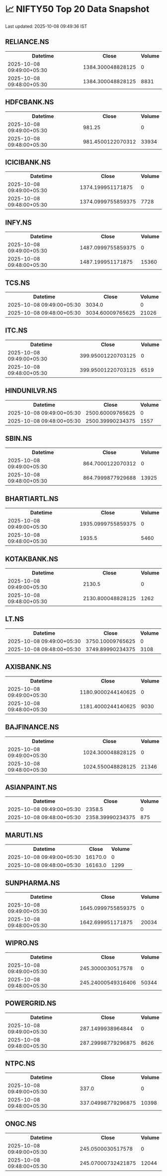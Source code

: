 # 📈 NIFTY50 Top 20 Data Snapshot

Last updated: 2025-10-08 09:49:36 IST

## RELIANCE.NS

<table>
  <tr><th>Datetime</th><th>Close</th><th>Volume</th></tr>
  <tr><td>2025-10-08 09:49:00+05:30</td><td>1384.300048828125</td><td>0</td></tr>
  <tr><td>2025-10-08 09:48:00+05:30</td><td>1384.300048828125</td><td>8831</td></tr>
</table>

## HDFCBANK.NS

<table>
  <tr><th>Datetime</th><th>Close</th><th>Volume</th></tr>
  <tr><td>2025-10-08 09:49:00+05:30</td><td>981.25</td><td>0</td></tr>
  <tr><td>2025-10-08 09:48:00+05:30</td><td>981.4500122070312</td><td>33934</td></tr>
</table>

## ICICIBANK.NS

<table>
  <tr><th>Datetime</th><th>Close</th><th>Volume</th></tr>
  <tr><td>2025-10-08 09:49:00+05:30</td><td>1374.199951171875</td><td>0</td></tr>
  <tr><td>2025-10-08 09:48:00+05:30</td><td>1374.0999755859375</td><td>7728</td></tr>
</table>

## INFY.NS

<table>
  <tr><th>Datetime</th><th>Close</th><th>Volume</th></tr>
  <tr><td>2025-10-08 09:49:00+05:30</td><td>1487.0999755859375</td><td>0</td></tr>
  <tr><td>2025-10-08 09:48:00+05:30</td><td>1487.199951171875</td><td>15360</td></tr>
</table>

## TCS.NS

<table>
  <tr><th>Datetime</th><th>Close</th><th>Volume</th></tr>
  <tr><td>2025-10-08 09:49:00+05:30</td><td>3034.0</td><td>0</td></tr>
  <tr><td>2025-10-08 09:48:00+05:30</td><td>3034.60009765625</td><td>21026</td></tr>
</table>

## ITC.NS

<table>
  <tr><th>Datetime</th><th>Close</th><th>Volume</th></tr>
  <tr><td>2025-10-08 09:49:00+05:30</td><td>399.95001220703125</td><td>0</td></tr>
  <tr><td>2025-10-08 09:48:00+05:30</td><td>399.95001220703125</td><td>6519</td></tr>
</table>

## HINDUNILVR.NS

<table>
  <tr><th>Datetime</th><th>Close</th><th>Volume</th></tr>
  <tr><td>2025-10-08 09:49:00+05:30</td><td>2500.60009765625</td><td>0</td></tr>
  <tr><td>2025-10-08 09:48:00+05:30</td><td>2500.39990234375</td><td>1557</td></tr>
</table>

## SBIN.NS

<table>
  <tr><th>Datetime</th><th>Close</th><th>Volume</th></tr>
  <tr><td>2025-10-08 09:49:00+05:30</td><td>864.7000122070312</td><td>0</td></tr>
  <tr><td>2025-10-08 09:48:00+05:30</td><td>864.7999877929688</td><td>13925</td></tr>
</table>

## BHARTIARTL.NS

<table>
  <tr><th>Datetime</th><th>Close</th><th>Volume</th></tr>
  <tr><td>2025-10-08 09:49:00+05:30</td><td>1935.0999755859375</td><td>0</td></tr>
  <tr><td>2025-10-08 09:48:00+05:30</td><td>1935.5</td><td>5460</td></tr>
</table>

## KOTAKBANK.NS

<table>
  <tr><th>Datetime</th><th>Close</th><th>Volume</th></tr>
  <tr><td>2025-10-08 09:49:00+05:30</td><td>2130.5</td><td>0</td></tr>
  <tr><td>2025-10-08 09:48:00+05:30</td><td>2130.800048828125</td><td>1262</td></tr>
</table>

## LT.NS

<table>
  <tr><th>Datetime</th><th>Close</th><th>Volume</th></tr>
  <tr><td>2025-10-08 09:49:00+05:30</td><td>3750.10009765625</td><td>0</td></tr>
  <tr><td>2025-10-08 09:48:00+05:30</td><td>3749.89990234375</td><td>3108</td></tr>
</table>

## AXISBANK.NS

<table>
  <tr><th>Datetime</th><th>Close</th><th>Volume</th></tr>
  <tr><td>2025-10-08 09:49:00+05:30</td><td>1180.9000244140625</td><td>0</td></tr>
  <tr><td>2025-10-08 09:48:00+05:30</td><td>1181.4000244140625</td><td>9030</td></tr>
</table>

## BAJFINANCE.NS

<table>
  <tr><th>Datetime</th><th>Close</th><th>Volume</th></tr>
  <tr><td>2025-10-08 09:49:00+05:30</td><td>1024.300048828125</td><td>0</td></tr>
  <tr><td>2025-10-08 09:48:00+05:30</td><td>1024.550048828125</td><td>21346</td></tr>
</table>

## ASIANPAINT.NS

<table>
  <tr><th>Datetime</th><th>Close</th><th>Volume</th></tr>
  <tr><td>2025-10-08 09:49:00+05:30</td><td>2358.5</td><td>0</td></tr>
  <tr><td>2025-10-08 09:48:00+05:30</td><td>2358.39990234375</td><td>875</td></tr>
</table>

## MARUTI.NS

<table>
  <tr><th>Datetime</th><th>Close</th><th>Volume</th></tr>
  <tr><td>2025-10-08 09:49:00+05:30</td><td>16170.0</td><td>0</td></tr>
  <tr><td>2025-10-08 09:48:00+05:30</td><td>16163.0</td><td>1299</td></tr>
</table>

## SUNPHARMA.NS

<table>
  <tr><th>Datetime</th><th>Close</th><th>Volume</th></tr>
  <tr><td>2025-10-08 09:49:00+05:30</td><td>1645.0999755859375</td><td>0</td></tr>
  <tr><td>2025-10-08 09:48:00+05:30</td><td>1642.699951171875</td><td>20034</td></tr>
</table>

## WIPRO.NS

<table>
  <tr><th>Datetime</th><th>Close</th><th>Volume</th></tr>
  <tr><td>2025-10-08 09:49:00+05:30</td><td>245.3000030517578</td><td>0</td></tr>
  <tr><td>2025-10-08 09:48:00+05:30</td><td>245.24000549316406</td><td>50344</td></tr>
</table>

## POWERGRID.NS

<table>
  <tr><th>Datetime</th><th>Close</th><th>Volume</th></tr>
  <tr><td>2025-10-08 09:49:00+05:30</td><td>287.1499938964844</td><td>0</td></tr>
  <tr><td>2025-10-08 09:48:00+05:30</td><td>287.29998779296875</td><td>8626</td></tr>
</table>

## NTPC.NS

<table>
  <tr><th>Datetime</th><th>Close</th><th>Volume</th></tr>
  <tr><td>2025-10-08 09:49:00+05:30</td><td>337.0</td><td>0</td></tr>
  <tr><td>2025-10-08 09:48:00+05:30</td><td>337.04998779296875</td><td>10398</td></tr>
</table>

## ONGC.NS

<table>
  <tr><th>Datetime</th><th>Close</th><th>Volume</th></tr>
  <tr><td>2025-10-08 09:49:00+05:30</td><td>245.0500030517578</td><td>0</td></tr>
  <tr><td>2025-10-08 09:48:00+05:30</td><td>245.07000732421875</td><td>12044</td></tr>
</table>

